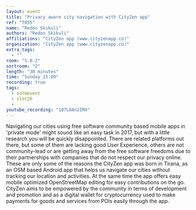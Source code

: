 ```yaml
---
layout: event
title: "Privacy aware city navigation with CityZen app"
ref: "T055"
name: "Redon Skikuli"
authors: "Redon Skikuli"
affiliations: "CityZen app (www.cityzenapp.co)"
organization: "CityZen app (www.cityzenapp.co)"
extra_tags:
  - ""
room: "S.0.2"
sortroom: "2"
length: "30 minutes"
time: "Sunday 15:00"
recording: true
tags:
  - sotmevent
  - slot26
  - 
youtube_recording: "107L8An2IM4"
---
```

Navigating our cities using free software community based mobile apps in &#39;private mode&#39; might sound like an easy task in 2017, but with a little research you will be quickly disappointed. There are related platforms out there, but some of them are lacking good User Experience, others are not community-lead or are getting away from the free software freedoms due to their partnerships with companies that do not respect our privacy online. These are only some of the reasons the CityZen app was born in Tirana, as an OSM based Android app that helps us navigate our cities without tracking our location and activities. At the same time the app offers easy mobile optimized OpenStreetMap editing for easy contributions on the go. CityZen aims to be empowered by the community in terms of development and promotion and as a digital wallet for cryptocurrency used to make payments for goods and services from POIs easily through the app.